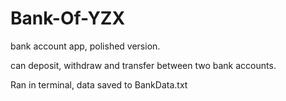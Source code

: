 # Bank-Of-YZX
bank account app, polished version.

can deposit, withdraw and transfer between two bank accounts.

Ran in terminal, data saved to BankData.txt
